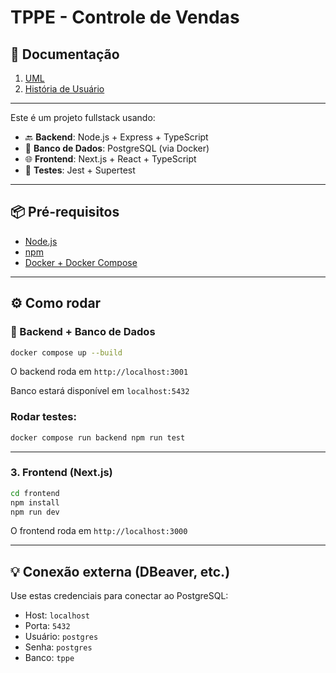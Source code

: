 # TPPE - Controle de Vendas


## 📄 Documentação

1. [UML](docs/UML%20-%20DIAGRAMA%20DE%20CLASSES.png)
2. [História de Usuário](docs/HistoriaDeUsuario.md)

---

Este é um projeto fullstack usando:

- 🔙 **Backend**: Node.js + Express + TypeScript
- 🐘 **Banco de Dados**: PostgreSQL (via Docker)
- 🌐 **Frontend**: Next.js + React + TypeScript
- 🧪 **Testes**: Jest + Supertest

---

## 📦 Pré-requisitos

- [Node.js](https://nodejs.org/)
- [npm](https://www.npmjs.com/)
- [Docker + Docker Compose](https://docs.docker.com/compose/)

---

## ⚙️ Como rodar

### 🐳 Backend + Banco de Dados

```bash
docker compose up --build
```

O backend roda em `http://localhost:3001`

Banco estará disponível em `localhost:5432`

### Rodar testes:

```bash
docker compose run backend npm run test

```

---

### 3. Frontend (Next.js)

```bash
cd frontend
npm install
npm run dev
```

O frontend roda em `http://localhost:3000`

---

## 💡 Conexão externa (DBeaver, etc.)

Use estas credenciais para conectar ao PostgreSQL:

- Host: `localhost`
- Porta: `5432`
- Usuário: `postgres`
- Senha: `postgres`
- Banco: `tppe`
